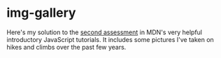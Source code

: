 # img-gallery
Here's my solution to the <a href="https://developer.mozilla.org/en-US/docs/Learn/JavaScript/Building_blocks/Image_gallery">
second assessment</a> in MDN's very helpful introductory JavaScript tutorials.  It includes some pictures 
I've taken on hikes and climbs over the past few years.
